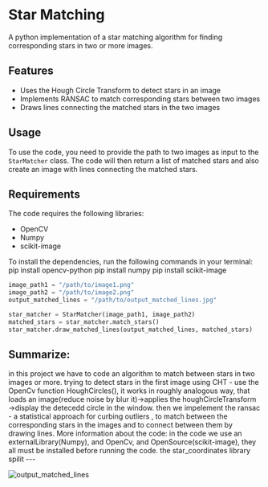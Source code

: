 # Star Matching

A python implementation of a star matching algorithm for finding corresponding stars in two or more images.

## Features
- Uses the Hough Circle Transform to detect stars in an image
- Implements RANSAC to match corresponding stars between two images
- Draws lines connecting the matched stars in the two images

## Usage
To use the code, you need to provide the path to two images as input to the `StarMatcher` class. The code will then return a list of matched stars and also create an image with lines connecting the matched stars.

## Requirements
The code requires the following libraries:
- OpenCV
- Numpy
- scikit-image

To install the dependencies, run the following commands in your terminal:
pip install opencv-python
pip install numpy
pip install scikit-image

```python
image_path1 = "/path/to/image1.png"
image_path2 = "/path/to/image2.png"
output_matched_lines = "/path/to/output_matched_lines.jpg"

star_matcher = StarMatcher(image_path1, image_path2)
matched_stars = star_matcher.match_stars()
star_matcher.draw_matched_lines(output_matched_lines, matched_stars)
```

## Summarize:
in this project we have to code an algorithm to match between stars in two images or more.
trying to detect stars in the first image using CHT - use the OpenCv function HoughCircles(), 
it works in roughly analogous way, that loads an image(reduce noise by blur it)->applies the houghCircleTransform ->display the detecedd circle in the window.
then we impelement the ransac - a statistical approach for curbing outliers , to match between the corresponding stars in the images and to connect 
between them by drawing lines.
More information about the code: 
in the code we use an externalLibrary(Numpy), and OpenCv, and OpenSource(scikit-image), they all must be installed before running the code.
the star_coordinates library spilit --- 


![output_matched_lines](https://user-images.githubusercontent.com/58775369/233772729-f7c96396-83ab-4b7c-8f40-ae36f73dfc3d.jpg)
